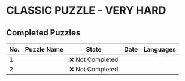 # CLASSIC PUZZLE - VERY HARD

## Completed Puzzles
| No. |                                             Puzzle Name                                                        |             State            |    Date    | Languages |
|-----|----------------------------------------------------------------------------------------------------------------|------------------------------|------------|-----------|
| 1   |                                                                                                                | :x: Not Completed            |            |           |
| 2   |                                                                                                                | :x: Not Completed            |            |           |
